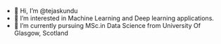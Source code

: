 - 👋 Hi, I’m @tejaskundu
- 👀 I’m interested in Machine Learning and Deep learning applications.
- 🌱 I’m currently pursuing MSc.in Data Science from University Of Glasgow, Scotland

<!---
tejaskundu/tejaskundu is a ✨ special ✨ repository because its `README.md` (this file) appears on your GitHub profile.
You can click the Preview link to take a look at your changes.
--->
